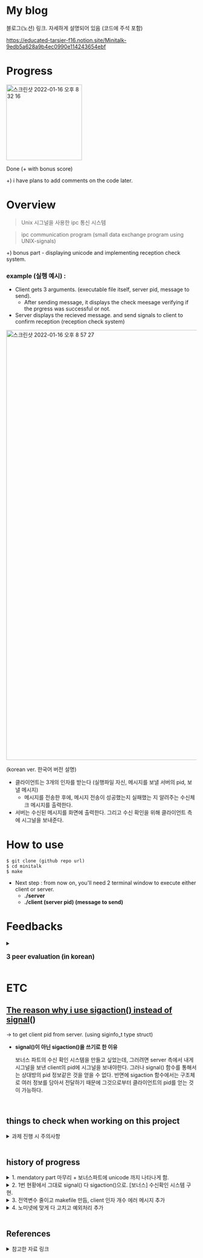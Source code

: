 # My blog
블로그(노션) 링크. 자세하게 설명되어 있음 (코드에 주석 포함)

https://educated-tarsier-f16.notion.site/Minitalk-9edb5a628a9b4ec0990e114243654ebf

# Progress
<img width="200" alt="스크린샷 2022-01-16 오후 8 32 16" src="https://user-images.githubusercontent.com/65381957/149658099-32695a54-595a-411b-89eb-042e128eea0b.png">

Done (+ with bonus score)

+) i have plans to add comments on the code later.

# Overview
> Unix 시그널을 사용한 ipc 통신 시스템

>ipc communication program (small data exchange program using UNIX-signals)

+) bonus part - displaying unicode and implementing reception check system.

### <b>example (실행 예시) : </b>
* Client gets 3 arguments. (executable file itself, server pid, message to send).
    * After sending message, it displays the check meesage verifying if the prgress was successful or not.
* Server displays the recieved message. and send signals to client to confirm reception (reception check system)


<img width="1137" alt="스크린샷 2022-01-16 오후 8 57 27" src="https://user-images.githubusercontent.com/65381957/149658970-b8bbf54c-3b82-4ea5-badd-4187469bebcc.png">

(korean ver. 한국어 버전 설명)
* 클라이언트는 3개의 인자를 받는다 (실행파일 자신, 메시지를 보낼 서버의 pid, 보낼 메시지)
    * 메시지를 전송한 후에, 메시지 전송이 성공했는지 실패했는 지 알려주는 수신체크 메시지를 출력한다.
* 서버는 수신된 메시지를 화면에 출력한다. 그리고 수신 확인을 위해 클라이언트 측에 시그널을 보내준다.

# How to use

    $ git clone (github repo url)
    $ cd minitalk
    $ make
* Next step : from now on, you'll need 2 terminal window to execute either client or server.
    * <b>./server</b>
    * <b>./client (server pid) (message to send) </b>


# Feedbacks
<details>
<summary><p style="font-size:120%"><b> 3 peer evaluation (in korean) </p></summary>
<div markdown="1">

1. 
<img width="685" alt="스크린샷 2022-01-16 오후 8 34 46" src="https://user-images.githubusercontent.com/65381957/149658176-be8fcc8a-701a-4935-9528-5037e278884e.png">

2. 
<img width="688" alt="스크린샷 2022-01-16 오후 8 35 50" src="https://user-images.githubusercontent.com/65381957/149658200-c84c310c-37a7-44d7-b1f8-cae309a990d2.png">

3. 
<img width="685" alt="스크린샷 2022-01-16 오후 8 38 02" src="https://user-images.githubusercontent.com/65381957/149658265-b75f5154-1c74-43ac-9a27-727ede3bc59e.png">

</b>
</div>
</details>


# ETC
## <U>The reason why i use sigaction() instead of signal</U>()
-> to get client pid from server. (using siginfo_t type struct)

* <b> signal()이 아닌 sigaction()을 쓰기로 한 이유 </b>

    보너스 파트의 수신 확인 시스템을 만들고 싶었는데, 그러려면 server 측에서 내게 시그널을 보낸 client의 pid에 시그널을 보내야한다. 그러나 signal() 함수를 통해서는 상대방의 pid 정보같은 것을 얻을 수 없다. 반면에 sigaction 함수에서는 구조체로 여러 정보를 담아서 전달하기 때문에 그것으로부터 클라이언트의 pid를 얻는 것이 가능하다.
<br>


## things to check when working on this project
<details>
<summary>과제 진행 시 주의사항</summary>
<div markdown="1">

1. signal 관련 함수의 리턴값을 받아서 그부분까지 에러처리
2. ./client (pid) "메시지" 이렇게 줬을 때, 메시지 인자 안에 공백문자가 텍스트형식으로 들어가있는걸 다시 공백문자로 바꿔주기. (꼭 해야하는 것은 아님. 본인 희망사항에 따라 구현)
3. main 인자로 실행파일 포함 인자 3개가 안들어오면 에러처리
4. 인자로 들어온 pid에 숫자가 아닌 문자가 포함되있으면 에러처리
5. kill() 리턴값 에러처리 (더 자세하게 하려면 함수 하나로 빼서 errno에 따른 예외처리도 가능)
6. sigaction 함수에서 시그널 핸들러 등록에 실패할 시 -1 반환하므로 그것도 에러처리.
7. 시그널 전송 시간이 너무 오래걸리지는 않는 지 에러처리.
(참고) 시그널 전송 시간 재는 법 👉 
time ./client <서버pid> <문자열> 하시면 송신완료 후 걸린 시간이 밑에 나온다.
</div>
</details>
<br>

## history of progress
<details>
<summary>1. mendatory part 마무리 + 보너스파트에 unicode 까지 나타나게 함.</summary>
<div markdown="1">
<img width="858" alt="스크린샷 2022-01-04 오후 12 39 22" src="https://user-images.githubusercontent.com/65381957/148006591-fffd5a23-2635-4e32-86c3-7e2fa9201a85.png">

그렇지만 수신확인 시스템을 만들려면 시그널을 보낸 상대편의 pid를 알아야함. 이때 signal() 함수에는 해당 기능이 없으므로 이를 sigaction() 함수로 대체하려고 함.

signal 함수의 핸들러 프로토타입은 void 핸들러(int signo)로 정해져있었는데 sigaction 함수에는 핸들러를 어떻게 만들어야할 지 고민 중.
여기서 어떻게 siginfo_t를 얻어 si_pid로 보낸 상대의 pid를 얻는 지도...
</div>
</details>
<details>
<summary>2. 1번 현황에서 그대로 signal() 다 sigaction()으로. [보너스] 수신확인 시스템 구현. </summary>
<img width="1296" alt="스크린샷 2022-01-04 오후 2 22 46" src="https://user-images.githubusercontent.com/65381957/148013113-2b614fbd-3fd3-4603-b2bf-cd83552511ea.png">

1. signal 보내는 함수 리턴값에 따라 전부 추가로 예외처리해줘야함.
2. 아직 norminette 규정 맞추기랑 허용불가 함수 지우고 libft와 makefile 추가하는 것 남아있음.
3. 과제에서 전역변수가 허용되는 지 확인해야함.
4. 근데 아직 개행문자가 문자그대로 \n 이렇게 나오는 현상 못고침.
5. makefile 못만듬
</div>
</details>
<details>
<summary>3. 전역변수 줄이고 makefile 만듬, client 인자 개수 에러 메시지 추가</summary>

1. makefile 만듬 (남의 꺼 갖다 씀)
2. 전역 변수 client 파일과 server 파일에 둘다 1개씩 있었는데, server 전역 1개 없애서 총 전역변수 1개로 맞춤.
3. client 실행파일에 main 인자 안들어갔을 때 에러메시지 출력하는 거 고침 
    -> fd를 3으로 stderr로 출력해서 터미널에 안 나타난거였음
4. libft 폴더에서 필요한 함수만 추림.
</div>
</details>
<details>
<summary>4. 노미넷에 맞게 다 고치고 예외처리 추가</summary>

1. 노미넷에 맞게 다 고침 (노미넷 = 42코드 문법 규정)
2. 공백문자열 바꿔주는 함수 다 만듬. (여러 번 테스트함)
3. 한글 주석 달아서 노션에 백업함.
</details>
<br>

## References
</details>
<details>
<summary>참고한 자료 링크</summary>

* char과 unsigned char의 비교 : https://m.blog.naver.com/PostView.naver?isHttpsRedirect=true&blogId=tipsware&logNo=221877901901

* 10진수를 2진수로 바꾸는 법(비트연산) : https://coding-factory.tistory.com/655
* 비트 연산자의 이해 : https://itbeginner2020.tistory.com/18
* 유니코드와 아스키코드의 비교 : https://whatisthenext.tistory.com/103
* 시그널을 받은 client측에서 서버의 pid 받아오는 법 : https://stackoverflow.com/questions/11508427/linux-c-upon-receiving-a-signal-is-it-possible-to-know-the-pid-of-the-sender
* printf가 asyc signal safe가 아닌 이유 : https://unix.stackexchange.com/questions/609210/why-printf-is-not-asyc-signal-safe-function

* sigaction() 함수의 활용 : https://m.blog.naver.com/PostView.naver?isHttpsRedirect=true&blogId=skssim&logNo=121271980

* 42 minitalk 블로그 : https://bingu.tistory.com/5
</details>
